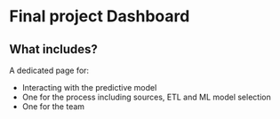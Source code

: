 # Final project Dashboard

## What includes?
A dedicated page for:
- Interacting with the predictive model
- One for the process including sources, ETL and ML model selection
- One for the team
